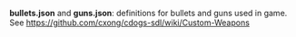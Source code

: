 **bullets.json** and **guns.json**: definitions for bullets and guns used in game. See <https://github.com/cxong/cdogs-sdl/wiki/Custom-Weapons>
